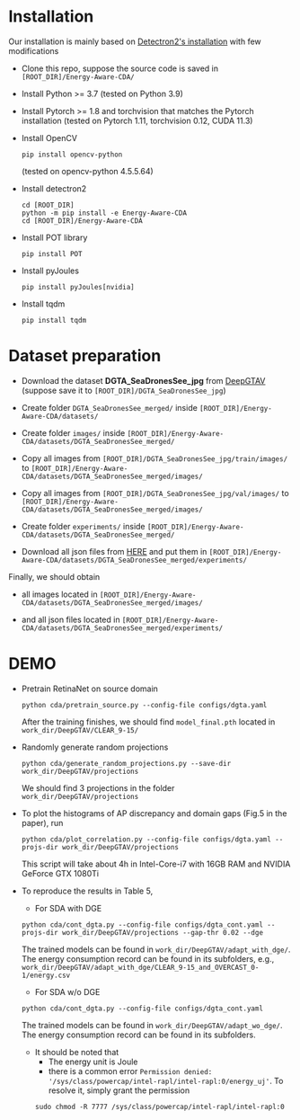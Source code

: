 # Installation
Our installation is mainly based on [Detectron2's installation](https://detectron2.readthedocs.io/en/latest/tutorials/install.html) with few modifications
* Clone this repo, suppose the source code is saved in `[ROOT_DIR]/Energy-Aware-CDA/`

* Install Python >= 3.7 (tested on Python 3.9)

* Install Pytorch >= 1.8 and torchvision that matches the Pytorch installation (tested on Pytorch 1.11, torchvision 0.12, CUDA 11.3)

* Install OpenCV 
    ```
    pip install opencv-python
    ``` 
    (tested on opencv-python 4.5.5.64)

* Install detectron2 
    ```
    cd [ROOT_DIR] 
    python -m pip install -e Energy-Aware-CDA 
    cd [ROOT_DIR]/Energy-Aware-CDA
    ```

* Install POT library 
    ```
    pip install POT
    ```

* Install pyJoules 
    ```
    pip install pyJoules[nvidia]
    ```

* Install tqdm 
    ```
    pip install tqdm
    ```


# Dataset preparation
* Download the dataset **DGTA_SeaDronesSee_jpg** from [DeepGTAV](https://github.com/David0tt/DeepGTAV) (suppose save it to `[ROOT_DIR]/DGTA_SeaDronesSee_jpg`)

* Create folder `DGTA_SeaDronesSee_merged/` inside `[ROOT_DIR]/Energy-Aware-CDA/datasets/`

* Create folder `images/` inside `[ROOT_DIR]/Energy-Aware-CDA/datasets/DGTA_SeaDronesSee_merged/`

* Copy all images from `[ROOT_DIR]/DGTA_SeaDronesSee_jpg/train/images/` to `[ROOT_DIR]/Energy-Aware-CDA/datasets/DGTA_SeaDronesSee_merged/images/`

* Copy all images from `[ROOT_DIR]/DGTA_SeaDronesSee_jpg/val/images/` to `[ROOT_DIR]/Energy-Aware-CDA/datasets/DGTA_SeaDronesSee_merged/images/`

* Create folder `experiments/` inside `[ROOT_DIR]/Energy-Aware-CDA/datasets/DGTA_SeaDronesSee_merged/`

* Download all json files from [HERE](https://drive.google.com/drive/folders/1pYuIfSNG31ks6Q1_Bb292cdOa32R68PZ?usp=sharing) and put them in `[ROOT_DIR]/Energy-Aware-CDA/datasets/DGTA_SeaDronesSee_merged/experiments/`

Finally, we should obtain
* all images located in `[ROOT_DIR]/Energy-Aware-CDA/datasets/DGTA_SeaDronesSee_merged/images/` 

* and all json files located in `[ROOT_DIR]/Energy-Aware-CDA/datasets/DGTA_SeaDronesSee_merged/experiments/`

# DEMO
* Pretrain RetinaNet on source domain 
    ```
    python cda/pretrain_source.py --config-file configs/dgta.yaml
    ```
    After the training finishes, we should find `model_final.pth` located in `work_dir/DeepGTAV/CLEAR_9-15/`

* Randomly generate random projections 
    ```
    python cda/generate_random_projections.py --save-dir work_dir/DeepGTAV/projections
    ```
    We should find 3 projections in the folder `work_dir/DeepGTAV/projections`

* To plot the histograms of AP discrepancy and domain gaps (Fig.5 in the paper), run 
    ```
    python cda/plot_correlation.py --config-file configs/dgta.yaml --projs-dir work_dir/DeepGTAV/projections
    ```

    This script will take about 4h in Intel-Core-i7 with 16GB RAM and NVIDIA GeForce GTX 1080Ti

* To reproduce the results in Table 5, 

    - For SDA with DGE
    ```
    python cda/cont_dgta.py --config-file configs/dgta_cont.yaml --projs-dir work_dir/DeepGTAV/projections --gap-thr 0.02 --dge
    ```
    The trained models can be found in `work_dir/DeepGTAV/adapt_with_dge/`. The energy consumption record can be found in its subfolders, e.g., `work_dir/DeepGTAV/adapt_with_dge/CLEAR_9-15_and_OVERCAST_0-1/energy.csv`

    - For SDA w/o DGE 
    ```
    python cda/cont_dgta.py --config-file configs/dgta_cont.yaml
    ```
    The trained models can be found in `work_dir/DeepGTAV/adapt_wo_dge/`. The energy consumption record can be found in its subfolders.
    
    - It should be noted that 
        - The energy unit is Joule
        - there is a common error `Permission denied: '/sys/class/powercap/intel-rapl/intel-rapl:0/energy_uj'`. To resolve it, simply grant the permission 
        ```
        sudo chmod -R 7777 /sys/class/powercap/intel-rapl/intel-rapl:0
        ```

    